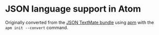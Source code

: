 # JSON language support in Atom

Originally converted from the [JSON TextMate bundle](https://github.com/textmate/json.tmbundle)
using [apm](https://github.com/atom/apm) with the `apm init --convert` command.
